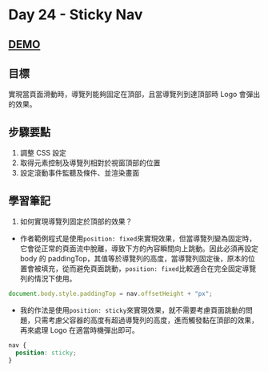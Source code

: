 # Day 24 - Sticky Nav

## [DEMO](https://ayating.github.io/JavaScript30/24%20-%20Sticky%20Nav/index-done.html)

## 目標

實現當頁面滑動時，導覽列能夠固定在頂部，且當導覽列到達頂部時 Logo 會彈出的效果。

## 步驟要點

1. 調整 CSS 設定
2. 取得元素控制及導覽列相對於視窗頂部的位置
3. 設定滾動事件監聽及條件、並渲染畫面

## 學習筆記

1. 如何實現導覽列固定於頂部的效果？

- 作者範例程式是使用`position: fixed`來實現效果，但當導覽列變為固定時，它會從正常的頁面流中脫離，導致下方的內容瞬間向上跳動。因此必須再設定 body 的 paddingTop，其值等於導覽列的高度，當導覽列固定後，原本的位置會被填充，從而避免頁面跳動，`position: fixed`比較適合在完全固定導覽列的情況下使用。

```js
document.body.style.paddingTop = nav.offsetHeight + "px";
```

- 我的作法是使用`position: sticky`來實現效果，就不需要考慮頁面跳動的問題，只需考慮父容器的高度有超過導覽列的高度，進而觸發黏在頂部的效果，再來處理 Logo 在適當時機彈出即可。

```css
nav {
  position: sticky;
}
```
